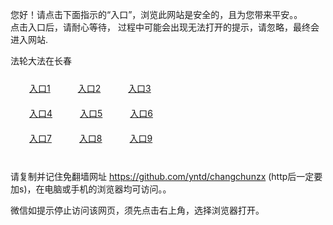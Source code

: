您好！请点击下面指示的“入口”，浏览此网站是安全的，且为您带来平安。。 <br/>
点击入口后，请耐心等待， 过程中可能会出现无法打开的提示，请忽略，最终会进入网站. </br>

法轮大法在长春<br/>
<div style="padding:10px"><a style="margin:20px" target="_blank" href="https://detjn0neoimct.cloudfront.net/2Qpsp?vhnbtkr" id="ccLink1" rel="nofollow">入口1</a> <a target="_blank" style="margin:20px" href="https://d207kxq7zlibrl.cloudfront.net/2Qpsp?hxlzbnpn" id="ccLink2" rel="nofollow">入口2</a> <a style="margin:20px" target="_blank" href="https://d1j4db89fk6rh4.cloudfront.net/2Qpsp?qcpbeo" id="ccLink3" rel="nofollow">入口3</a></div>

<div style="padding:10px" ><a style="margin:20px" target="_blank" href="https://detjn0neoimct.cloudfront.net/2Qpsp?vhnbtkr" id="ccLink4" rel="nofollow">入口4</a> <a style="margin:20px" href="https://d207kxq7zlibrl.cloudfront.net/2Qpsp?hxlzbnpn" target="_blank" id="ccLink5" rel="nofollow">入口5</a> <a style="margin:20px" href="https://d1j4db89fk6rh4.cloudfront.net/2Qpsp?qcpbeo" target="_blank" id="ccLink6" rel="nofollow">入口6</a></div>

<div style="padding:10px"><a style="margin:20px" target="_blank" href="https://detjn0neoimct.cloudfront.net/2Qpsp?vhnbtkr" id="ccLink7" rel="nofollow">入口7</a> <a style="margin:20px" href="https://d207kxq7zlibrl.cloudfront.net/2Qpsp?hxlzbnpn" target="_blank" id="ccLink8" rel="nofollow">入口8</a> <a style="margin:20px" target="_blank" href="https://d1j4db89fk6rh4.cloudfront.net/2Qpsp?qcpbeo" id="ccLink9" rel="nofollow">入口9</a></div>

<br/>



请复制并记住免翻墙网址 https://github.com/yntd/changchunzx (http后一定要加s)，在电脑或手机的浏览器均可访问。。<br/>

微信如提示停止访问该网页，须先点击右上角，选择浏览器打开。
